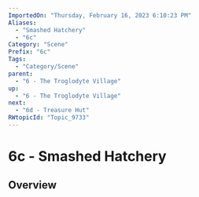```yaml
---
ImportedOn: "Thursday, February 16, 2023 6:10:23 PM"
Aliases:
  - "Smashed Hatchery"
  - "6c"
Category: "Scene"
Prefix: "6c"
Tags:
  - "Category/Scene"
parent:
  - "6 - The Troglodyte Village"
up:
  - "6 - The Troglodyte Village"
next:
  - "6d - Treasure Hut"
RWtopicId: "Topic_9733"
---
```

# 6c - Smashed Hatchery
## Overview
